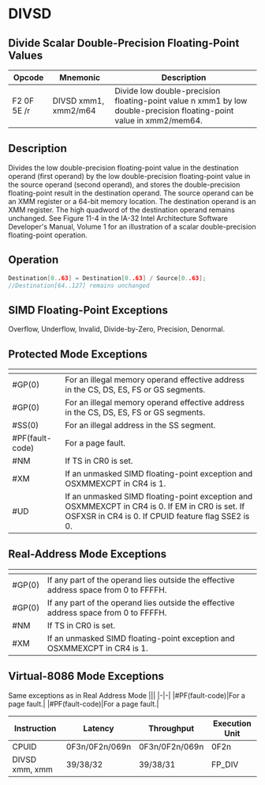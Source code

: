 # DIVSD
 
## Divide Scalar Double-Precision Floating-Point Values
 
 
|Opcode|Mnemonic|Description|
|-|-|-|
|F2 0F 5E /r|DIVSD xmm1, xmm2/m64|Divide low double-precision floating-point value n xmm1 by low double-precision floating-point value in xmm2/mem64.|
 
## Description
 
Divides the low double-precision floating-point value in the destination operand (first operand) by the low double-precision floating-point value in the source operand (second operand), and stores the double-precision floating-point result in the destination operand. The source operand can be an XMM register or a 64-bit memory location. The destination operand is an XMM register. The high quadword of the destination operand remains unchanged. See Figure 11-4 in the IA-32 Intel Architecture Software Developer's Manual, Volume 1 for an illustration of a scalar double-precision floating-point operation.
 
 
## Operation
 
```c
Destination[0..63] = Destination[0..63] / Source[0..63];
//Destination[64..127] remains unchanged

```
 
 
## SIMD Floating-Point Exceptions
 
Overflow, Underflow, Invalid, Divide-by-Zero, Precision, Denormal.
 
## Protected Mode Exceptions
 
|[]()||
|-|-|
|#GP(0)|For an illegal memory operand effective address in the CS, DS, ES, FS or GS segments.|
|#GP(0)|For an illegal memory operand effective address in the CS, DS, ES, FS or GS segments.|
|#SS(0)|For an illegal address in the SS segment.|
|#PF(fault-code)|For a page fault.|
|#NM|If TS in CR0 is set.|
|#XM|If an unmasked SIMD floating-point exception and OSXMMEXCPT in CR4 is 1.|
|#UD|If an unmasked SIMD floating-point exception and OSXMMEXCPT in CR4 is 0. If EM in CR0 is set. If OSFXSR in CR4 is 0. If CPUID feature flag SSE2 is 0.|
 
## Real-Address Mode Exceptions
 
|[]()||
|-|-|
|#GP(0)|If any part of the operand lies outside the effective address space from 0 to FFFFH.|
|#GP(0)|If any part of the operand lies outside the effective address space from 0 to FFFFH.|
|#NM|If TS in CR0 is set.|
|#XM|If an unmasked SIMD floating-point exception and OSXMMEXCPT in CR4 is 1.|
 
## Virtual-8086 Mode Exceptions
 
Same exceptions as in Real Address Mode
|[]()||
|-|-|
|#PF(fault-code)|For a page fault.|
|#PF(fault-code)|For a page fault.|
 
|Instruction|Latency|Throughput|Execution Unit|
|-|-|-|-|
|CPUID|0F3n/0F2n/069n|0F3n/0F2n/069n|0F2n|
|DIVSD xmm, xmm|39/38/32|39/38/31|FP_DIV|

